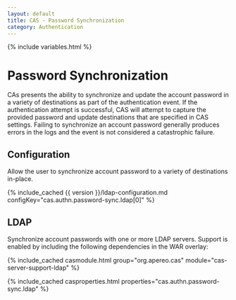 ```yaml
---
layout: default
title: CAS - Password Synchronization
category: Authentication
---
```

{% include variables.html %}


# Password Synchronization

CAs presents the ability to synchronize and update the account password in a variety of
destinations as part of the authentication event. If the authentication attempt is successful,
CAS will attempt to capture the provided password and update destinations that are specified
in CAS settings. Failing to synchronize an account password generally produces errors in the logs
and the event is not considered a catastrophic failure.

## Configuration

Allow the user to synchronize account password to a variety of destinations in-place.

{% include_cached {{ version }}/ldap-configuration.md configKey="cas.authn.password-sync.ldap[0]" %}

## LDAP

Synchronize account passwords with one or more LDAP servers. Support is enabled by including the 
following dependencies in the WAR overlay:

{% include_cached casmodule.html group="org.apereo.cas" module="cas-server-support-ldap" %}

{% include_cached casproperties.html properties="cas.authn.password-sync.ldap" %}
